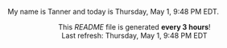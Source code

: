 My name is Tanner and today is Thursday, May 1, 9:48 PM EDT.

<p align="center">This <i>README</i> file is generated <b>every 3 hours</b>!</br>Last refresh: Thursday, May 1, 9:48 PM EDT<br /></p>
